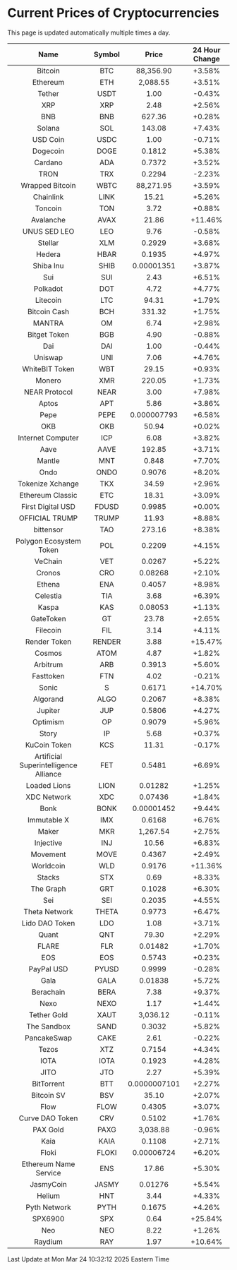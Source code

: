 # Current Prices of Cryptocurrencies
This page is updated automatically multiple times a day.

| Name | Symbol | Price | 24 Hour Change |
| :---: |:---:| :---: | :---: |
| Bitcoin | BTC | 88,356.90 | +3.58% |
| Ethereum | ETH | 2,088.55 | +3.51% |
| Tether | USDT | 1.00 | -0.43% |
| XRP | XRP | 2.48 | +2.56% |
| BNB | BNB | 627.36 | +0.28% |
| Solana | SOL | 143.08 | +7.43% |
| USD Coin | USDC | 1.00 | -0.71% |
| Dogecoin | DOGE | 0.1812 | +5.38% |
| Cardano | ADA | 0.7372 | +3.52% |
| TRON | TRX | 0.2294 | -2.23% |
| Wrapped Bitcoin | WBTC | 88,271.95 | +3.59% |
| Chainlink | LINK | 15.21 | +5.26% |
| Toncoin | TON | 3.72 | +0.88% |
| Avalanche | AVAX | 21.86 | +11.46% |
| UNUS SED LEO | LEO | 9.76 | -0.58% |
| Stellar | XLM | 0.2929 | +3.68% |
| Hedera | HBAR | 0.1935 | +4.97% |
| Shiba Inu | SHIB | 0.00001351 | +3.87% |
| Sui | SUI | 2.43 | +6.51% |
| Polkadot | DOT | 4.72 | +4.77% |
| Litecoin | LTC | 94.31 | +1.79% |
| Bitcoin Cash | BCH | 331.32 | +1.75% |
| MANTRA | OM | 6.74 | +2.98% |
| Bitget Token | BGB | 4.90 | -0.88% |
| Dai | DAI | 1.00 | -0.44% |
| Uniswap | UNI | 7.06 | +4.76% |
| WhiteBIT Token | WBT | 29.15 | +0.93% |
| Monero | XMR | 220.05 | +1.73% |
| NEAR Protocol | NEAR | 3.00 | +7.98% |
| Aptos | APT | 5.86 | +3.86% |
| Pepe | PEPE | 0.000007793 | +6.58% |
| OKB | OKB | 50.94 | +0.02% |
| Internet Computer | ICP | 6.08 | +3.82% |
| Aave | AAVE | 192.85 | +3.71% |
| Mantle | MNT | 0.848 | +7.70% |
| Ondo | ONDO | 0.9076 | +8.20% |
| Tokenize Xchange | TKX | 34.59 | +2.96% |
| Ethereum Classic | ETC | 18.31 | +3.09% |
| First Digital USD | FDUSD | 0.9985 | +0.00% |
| OFFICIAL TRUMP | TRUMP | 11.93 | +8.88% |
| bittensor | TAO | 273.16 | +8.38% |
| Polygon Ecosystem Token | POL | 0.2209 | +4.15% |
| VeChain | VET | 0.0267 | +5.22% |
| Cronos | CRO | 0.08268 | +2.10% |
| Ethena | ENA | 0.4057 | +8.98% |
| Celestia | TIA | 3.68 | +6.39% |
| Kaspa | KAS | 0.08053 | +1.13% |
| GateToken | GT | 23.78 | +2.65% |
| Filecoin | FIL | 3.14 | +4.11% |
| Render Token | RENDER | 3.88 | +15.47% |
| Cosmos | ATOM | 4.87 | +1.82% |
| Arbitrum | ARB | 0.3913 | +5.60% |
| Fasttoken | FTN | 4.02 | -0.21% |
| Sonic | S | 0.6171 | +14.70% |
| Algorand | ALGO | 0.2067 | +8.38% |
| Jupiter | JUP | 0.5806 | +4.27% |
| Optimism | OP | 0.9079 | +5.96% |
| Story | IP | 5.68 | +0.37% |
| KuCoin Token | KCS | 11.31 | -0.17% |
| Artificial Superintelligence Alliance | FET | 0.5481 | +6.69% |
| Loaded Lions | LION | 0.01282 | +1.25% |
| XDC Network | XDC | 0.07436 | +1.84% |
| Bonk | BONK | 0.00001452 | +9.44% |
| Immutable X | IMX | 0.6168 | +6.76% |
| Maker | MKR | 1,267.54 | +2.75% |
| Injective | INJ | 10.56 | +6.83% |
| Movement | MOVE | 0.4367 | +2.49% |
| Worldcoin | WLD | 0.9176 | +11.36% |
| Stacks | STX | 0.69 | +8.33% |
| The Graph | GRT | 0.1028 | +6.30% |
| Sei | SEI | 0.2035 | +4.55% |
| Theta Network | THETA | 0.9773 | +6.47% |
| Lido DAO Token | LDO | 1.08 | +3.71% |
| Quant | QNT | 79.30 | +2.29% |
| FLARE | FLR | 0.01482 | +1.70% |
| EOS | EOS | 0.5743 | +0.23% |
| PayPal USD | PYUSD | 0.9999 | -0.28% |
| Gala | GALA | 0.01838 | +5.72% |
| Berachain | BERA | 7.38 | +9.37% |
| Nexo | NEXO | 1.17 | +1.44% |
| Tether Gold | XAUT | 3,036.12 | -0.11% |
| The Sandbox | SAND | 0.3032 | +5.82% |
| PancakeSwap | CAKE | 2.61 | -0.22% |
| Tezos | XTZ | 0.7154 | +4.34% |
| IOTA | IOTA | 0.1923 | +4.28% |
| JITO | JTO | 2.27 | +5.39% |
| BitTorrent | BTT | 0.0000007101 | +2.27% |
| Bitcoin SV | BSV | 35.10 | +2.07% |
| Flow | FLOW | 0.4305 | +3.07% |
| Curve DAO Token | CRV | 0.5102 | +1.76% |
| PAX Gold | PAXG | 3,038.88 | -0.96% |
| Kaia | KAIA | 0.1108 | +2.71% |
| Floki | FLOKI | 0.00006724 | +6.20% |
| Ethereum Name Service | ENS | 17.86 | +5.30% |
| JasmyCoin | JASMY | 0.01276 | +5.54% |
| Helium | HNT | 3.44 | +4.33% |
| Pyth Network | PYTH | 0.1675 | +4.26% |
| SPX6900 | SPX | 0.64 | +25.84% |
| Neo | NEO | 8.22 | +1.26% |
| Raydium | RAY | 1.97 | +10.64% |

Last Update at Mon Mar 24 10:32:12 2025 Eastern Time